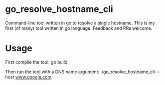 # go_resolve_hostname_cli

Command-line tool written in go to resolve a single hostname. This is my first (of many) tool written in go language. Feedback and PRs welcome. 


# Usage

First compile the tool: go build

Then run the tool with a DNS name argument: ./go_resolve_hostname_cli --host www.google.com